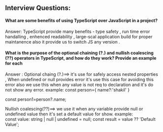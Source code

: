 
## Interview Questions:

#### What are some benefits of using TypeScript over JavaScript in a project?

Answer: TypeScript provide many benefits - type safety , run time error handalling , enhenced readability , large-scal application build for proper maintanence also it provide us to switch JS any version . 

#### What is the purpose of the optional chaining (?.) and nullish coalescing (??) operators in TypeScript, and how do they work? Provide an example for each

Answer : Optional chaing (?.)==> it's use for safely access nested properties , When undefined or null provides error it's use this case for avoiding this error also we use this when any value is not req to declaration and it's do not show any error. 
example: const person={
    name?:'shakil'
} 

const person1=person?.name;


Nullish coalescing(??)==> we use it when any variable provide null or undefined value then it's set a default value for show. 
example:  
const value: string | null | undefined = null; 
const result = value ?? 'Default Value';